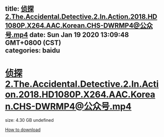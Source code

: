 
title: 侦探2.The.Accidental.Detective.2.In.Action.2018.HD1080P.X264.AAC.Korean.CHS-DWRMP4@公众号.mp4
date: Sun Jan 19 2020 13:09:48 GMT+0800 (CST)    
categories: baidu
---

# 侦探2.The.Accidental.Detective.2.In.Action.2018.HD1080P.X264.AAC.Korean.CHS-DWRMP4@公众号.mp4
size: 4.30 GB
 undefined
 

[How to download](https://bpcam.bemobtrk.com/go/2ceec3aa-1ca2-46d6-b9ff-aaa5c184517c?jno=900)